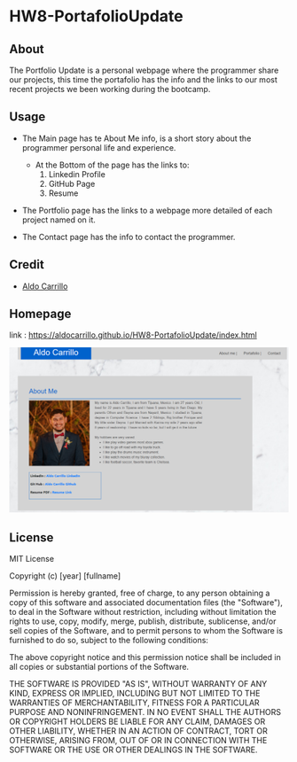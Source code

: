 # HW8-PortafolioUpdate


## About
The Portfolio Update is a personal webpage where the programmer share our projects, this time the portafolio has the info and the links to our most recent projects we been working during the bootcamp.

## Usage
* The Main page has te About Me info, is a short story about the programmer personal life and experience.
    - At the Bottom of the page has the links to:
        1. Linkedin Profile
        2. GitHub Page
        3. Resume

* The Portfolio page has the links to a webpage more detailed of each project named on it.
* The Contact page has the info to contact the programmer.



## Credit
- [Aldo Carrillo](https://github.com/AldoCarrillo)

## Homepage

link : https://aldocarrillo.github.io/HW8-PortafolioUpdate/index.html


![main](./images/main.png)


## License
MIT License

Copyright (c) [year] [fullname]

Permission is hereby granted, free of charge, to any person obtaining a copy
of this software and associated documentation files (the "Software"), to deal
in the Software without restriction, including without limitation the rights
to use, copy, modify, merge, publish, distribute, sublicense, and/or sell
copies of the Software, and to permit persons to whom the Software is
furnished to do so, subject to the following conditions:

The above copyright notice and this permission notice shall be included in all
copies or substantial portions of the Software.

THE SOFTWARE IS PROVIDED "AS IS", WITHOUT WARRANTY OF ANY KIND, EXPRESS OR
IMPLIED, INCLUDING BUT NOT LIMITED TO THE WARRANTIES OF MERCHANTABILITY,
FITNESS FOR A PARTICULAR PURPOSE AND NONINFRINGEMENT. IN NO EVENT SHALL THE
AUTHORS OR COPYRIGHT HOLDERS BE LIABLE FOR ANY CLAIM, DAMAGES OR OTHER
LIABILITY, WHETHER IN AN ACTION OF CONTRACT, TORT OR OTHERWISE, ARISING FROM,
OUT OF OR IN CONNECTION WITH THE SOFTWARE OR THE USE OR OTHER DEALINGS IN THE
SOFTWARE.
